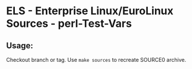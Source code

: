 # ELS - Enterprise Linux/EuroLinux Sources - perl-Test-Vars
 
## Usage:
  Checkout branch or tag. Use `make sources` to recreate  SOURCE0 archive.
